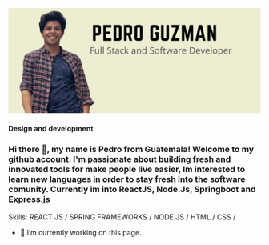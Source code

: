 


![Test Image 4](https://github.com/Pedro1899/DigitalSchoolFrontEnd/blob/master/public/images/bannerGithub.png)

#### Design and development
### Hi there 👋, my name is Pedro from Guatemala! Welcome to my github account. I'm passionate about building fresh and innovated tools for make people live easier, Im interested to learn new languages in order to stay fresh into the software comunity. Currently im into ReactJS, Node.Js, Springboot and Express.js


Skills: REACT JS / SPRING FRAMEWORKS / NODE.JS / HTML / CSS / 

- 🔭 I’m currently working on this page. 
